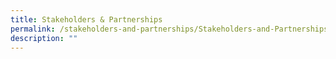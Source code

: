```yaml
---
title: Stakeholders & Partnerships
permalink: /stakeholders-and-partnerships/Stakeholders-and-Partnerships/
description: ""
---
```

